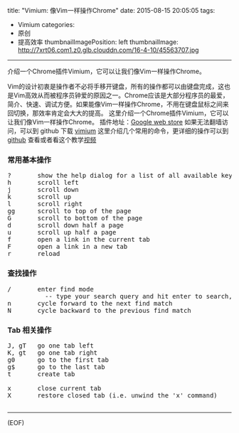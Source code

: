 title: "Vimium: 像Vim一样操作Chrome"
date: 2015-08-15 20:05:05
tags:
  - Vimium
categories:
  - 原创
  - 提高效率
thumbnailImagePosition: left
thumbnailImage: http://7xrt06.com1.z0.glb.clouddn.com/16-4-10/45563707.jpg
---

介绍一个Chrome插件Vimium，它可以让我们像Vim一样操作Chrome。
<!-- excerpt -->
Vim的设计初衷是操作者不必将手移开键盘，所有的操作都可以由键盘完成，这也是Vim高效从而被程序员钟爱的原因之一。Chrome应该是大部分程序员的最爱，简介、快速、调试方便。如果能像Vim一样操作Chrome，不用在键盘鼠标之间来回切换，那效率肯定会大大的提高。
这里介绍一个Chrome插件Vimium，它可以让我们像Vim一样操作Chrome。
插件地址：[Google web store](https://chrome.google.com/webstore/detail/vimium/dbepggeogbaibhgnhhndojpepiihcmeb?hl=en)
如果无法翻墙访问，可以到 github 下载 [vimium](https://github.com/philc/vimium/releases)
这里介绍几个常用的命令，更详细的操作可以到 [github](https://github.com/philc/vimium) 查看或者看这个教学[视频](https://www.youtube.com/watch?v=t67Sn0RGK54)
### 常用基本操作
<pre>
?       show the help dialog for a list of all available keys
h       scroll left
j       scroll down
k       scroll up
l       scroll right
gg      scroll to top of the page
G       scroll to bottom of the page
d       scroll down half a page
u       scroll up half a page
f       open a link in the current tab
F       open a link in a new tab
r       reload
</pre>

### 查找操作
<pre>
/       enter find mode
          -- type your search query and hit enter to search, or Esc to cancel
n       cycle forward to the next find match
N       cycle backward to the previous find match
</pre>

### Tab 相关操作
<pre>
J, gT   go one tab left
K, gt   go one tab right
g0      go to the first tab
g$      go to the last tab
t       create tab

x       close current tab
X       restore closed tab (i.e. unwind the 'x' command)

</pre>

***
(EOF)


